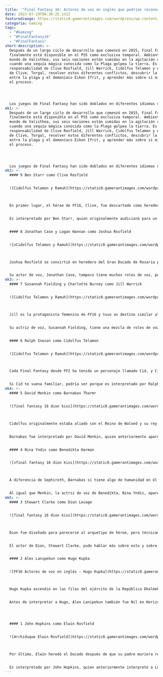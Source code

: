 ```yaml
---
title: '"Final Fantasy 16: Actores de voz en inglés que podrías reconocer"'
date: 2023-07-19T06:36:25.131Z
featuredimage: https://static0.gamerantimages.com/wordpress/wp-content/uploads/2023/07/final-fantasy-16-s-approach-to-typhon-is-weird.jpg?q=50&fit=contain&w=1140&h=&dpr=1.5
categoria: Gaming
tags:
  - "#Gaming"
  - "#FinalFantasy16"
  - "#FinalFantasu"
short-description: >-
  Después de un largo ciclo de desarrollo que comenzó en 2015, Final Fantasy 16
  finalmente está disponible en el PS5 como exclusiva temporal. Ambientado en el
  mundo de Valisthea, sus seis naciones están sumidas en la agitación civil
  cuando una sequía mágica conocida como la Plaga golpea la tierra. Es
  responsabilidad de Clive Rosfield, Jill Warrick, Cidolfus Telamon y el sabueso
  de Clive, Torgal, resolver estos diferentes conflictos, descubrir la conexión
  entre la plaga y el demoníaco Eikon Ifrit, y aprender más sobre sí mismos en
  el proceso.




  Los juegos de Final Fantasy han sido doblados en diferentes idiomas durante los últimos 20 años y han contado con una amplia gama de talento. Los fanáticos todavía se emocionan con el hecho de que Wakka en FF10 fue interpretado por John DiMaggio (Bender de Futurama), y Rikku es uno de los papeles más memorables de Tara Strong, junto con Bubbles de Las Chicas Superpoderosas y Harley Quinn. Pero también podrían reconocer a los actores de voz en inglés de Final Fantasy 16 de estas fuentes.
mk1: >-
  Después de un largo ciclo de desarrollo que comenzó en 2015, Final Fantasy 16
  finalmente está disponible en el PS5 como exclusiva temporal. Ambientado en el
  mundo de Valisthea, sus seis naciones están sumidas en la agitación civil
  cuando una sequía mágica conocida como la Plaga golpea la tierra. Es
  responsabilidad de Clive Rosfield, Jill Warrick, Cidolfus Telamon y el sabueso
  de Clive, Torgal, resolver estos diferentes conflictos, descubrir la conexión
  entre la plaga y el demoníaco Eikon Ifrit, y aprender más sobre sí mismos en
  el proceso.




  Los juegos de Final Fantasy han sido doblados en diferentes idiomas durante los últimos 20 años y han contado con una amplia gama de talento. Los fanáticos todavía se emocionan con el hecho de que Wakka en FF10 fue interpretado por John DiMaggio (Bender de Futurama), y Rikku es uno de los papeles más memorables de Tara Strong, junto con Bubbles de Las Chicas Superpoderosas y Harley Quinn. Pero también podrían reconocer a los actores de voz en inglés de Final Fantasy 16 de estas fuentes.
mk2: >-
  #### 9 Ben Starr como Clive Rosfield


  ![Cidolfus Telamon y Ramuh](https://static0.gamerantimages.com/wordpress/wp-content/uploads/2023/07/ff16-clive-best-accessories.jpg?q=50&fit=crop&w=1500&dpr=1.5 "Cidolfus Telamon y Ramuh")



  En primer lugar, el héroe de FF16, Clive, fue descartado como heredero del Gran Ducado de Rosaria porque carecía de la magia que su hermano menor Joshua tenía. Después de la muerte de su padre y Joshua, fue traicionado por su madre Anabella y esclavizado por el reino de Sanbreque. Escapa para unirse al grupo rebelde de Cidolfus y liberar a Jill Warrick, para así poder salvar a Valisthea de la Plaga.


  Es interpretado por Ben Starr, quien originalmente audicionó para un papel más pequeño hasta que los directores del doblaje quedaron lo suficientemente impresionados como para darle el papel principal. Starr no tiene muchos otros roles de actuación de voz más allá de Sharp, el mercenario pitiano en Arknights. Sin embargo, tiene bastantes roles de actuación en vivo, como en la serie de Netflix You y la comedia romántica no relacionada You & Me. Su papel más reconocido de actuación en vivo sería el Dr. Christopher Priestley en la serie de drama Jamestown.


  #### 8 Jonathan Case y Logan Hannan como Joshua Rosfield


  ![vCidolfus Telamon y Ramuh](https://static0.gamerantimages.com/wordpress/wp-content/uploads/2023/06/screenshot-2023-06-20-at-18-34-16-cropped.jpg?q=50&fit=crop&w=1500&dpr=1.5 "Cidolfus Telamon y Ramuh")



  Joshua Rosfield se convirtió en heredero del Gran Ducado de Rosaria por insistencia de su madre Anabella, ya que podía controlar el poder de su Eikon de Fuego, Fénix. Aunque no quería asumir el cargo, fue capaz de invocar a Fénix cuando Rosaria fue atacada y su padre fue asesinado frente a él. Aparentemente fue asesinado cuando Ifrit despertó y luchó contra él.


  Su actor de voz, Jonathan Case, tampoco tiene muchos roles de voz, pero tiene algunos roles de actuación en vivo. Aparece en la película postapocalíptica Undergods como Will y apareció en la serie de drama médico del Reino Unido Holby City. Su versión más joven fue interpretada por Logan Hannan, quien también interpretó a Hugo en los juegos de A Plague Tale y a Custard en Earwig y The Witch.
mk3: >-
  #### 7 Susannah Fielding y Charlotte Burney como Jill Warrick


  ![Cidolfus Telamon y Ramuh](https://static0.gamerantimages.com/wordpress/wp-content/uploads/2023/06/final-fantasy-16-does-jill-die-answered.jpg?q=50&fit=crop&w=1500&dpr=1.5 "Cidolfus Telamon y Ramuh")



  Jill es la protagonista femenina de FF16 y tuvo un destino similar al de Clive. Era la princesa de los Territorios del Norte hasta que fueron destruidos, y quedó en Rosaria como rehén político. Creció junto a Clive y Joshua hasta que Sanbreque atacó, momento en el cual se despertaron sus poderes como Dominante del Eikon de Hielo, Shiva. Después de eso, fue esclavizada por el Reino de Hierro hasta que huyó con Clive y Cidolfus.


  Su actriz de voz, Susannah Fielding, tiene una mezcla de roles de voz y actuación en vivo. Apareció en Life, un drama con el 5º Doctor Who Pete Davison, y en la serie de comedia This Time with Alan Partridge como Jennie Gresham. Vocalmente, fue Eschers en Necromunda: Hired Gun y Aurora en Dragon Quest Heroes. La versión más joven de Jill fue interpretada por Charlotte Burney, quien anteriormente fue Amicia en los juegos de A Plague Tale.


  #### 6 Ralph Ineson como Cidolfus Telamon


  ![Cidolfus Telamon y Ramuh](https://static0.gamerantimages.com/wordpress/wp-content/uploads/2023/06/cidolfus-telamon-1.jpg?q=50&fit=crop&w=1500&dpr=1.5 "Cidolfus Telamon y Ramuh")



  Cada Final Fantasy desde FF2 ha tenido un personaje llamado Cid, y Cidolfus Telamon es la adición de FF16 a la colección de "Cid". Es el Dominante del Eikon de Rayo, Ramuh, y el líder de un grupo rebelde que busca liberar a los usuarios de magia de la esclavitud. Lleva a Clive y Jill a unirse a su causa para salvar a Valisthea de la Plaga.


  Si Cid te suena familiar, podría ser porque es interpretado por Ralph Ineson. Anteriormente interpretó a Lorath en Diablo IV, Hunter en Dark Crystal: Age of Resistance y Charles Vane en Assassin's Creed 4: Black Flag. Además de sus apariciones en Star Wars: The Last Jedi, The Ballad of Buster Scruggs, Chernobyl y Guardians of the Galaxy.
mk4: >-
  #### 5 David Menkin como Barnabas Tharmr


  ![final fantasy 16 dion kiss](https://static0.gamerantimages.com/wordpress/wp-content/uploads/2023/07/barnabas-in-final-fantasy-16.jpg?q=50&fit=crop&w=1500&dpr=1.5 "final fantasy 16 dion kiss")



  Cidolfus originalmente estaba aliado con el Reino de Waloed y su rey Barnabas Thamr, hasta que tuvieron una "diferencia de visión". Específicamente, Barnabas, el Dominante del Eikon de Oscuridad, Odin, creció en un culto que adoraba a Ultima, la entidad gestalt de una civilización alienígena que había caído previamente ante la Plaga. En resumen, lo que Sephiroth es para Jenova, Barnabas lo es para Ultima.


  Barnabas fue interpretado por David Menkin, quien anteriormente apareció en FFXIV: Shadowbringers como Magnus, a quien Menkin acredita por ayudarlo a conseguir el papel. También interpretó a los Rangers y a Corroserum en Arknights, a Luke Skywalker en Lego Star Wars: The Skywalker Saga, a Dag en Assassin's Creed: Valhalla y, quizás lo más curioso de todo, a Jack y Porter en la serie CGI de Thomas and Friends.


  #### 4 Nina Yndis como Benedikta Harman


  ![vfinal fantasy 16 dion kiss](https://static0.gamerantimages.com/wordpress/wp-content/uploads/2023/07/final-fantasy-16-benedikta-primed.jpg?q=50&fit=crop&w=1500&dpr=1.5 "final fantasy 16 dion kiss")



  A diferencia de Sephiroth, Barnabas sí tiene algo de humanidad en él. Él fue quien acogió a Benedikta después de que él y Cid la salvaran de la esclavitud. Pero una vez que Cidolfus la dejó y a Waloed, se volvió en su contra, convirtiéndose en la líder de la unidad "inteligencia" de Waloed. Es un papel que se adapta a su personalidad clínica y controladora, y el hecho de ser la Dominante del Eikon del Viento, Garuda, la hace aún más formidable.


  Al igual que Menkin, la actriz de voz de Benedikta, Nina Yndis, apareció previamente en FF14: Shadowbringers como Uimet y no supo que el proyecto era un juego de Final Fantasy hasta casi el final de la grabación. Previamente interpretó a Edna en Bravely Default, a Birna en Assassin's Creed Valhalla, y apareció en vivo como Kavetka en la serie Peaky Blinders.
mk5: >-
  #### 3 Stewart Clarke como Dion Lesage


  ![final fantasy 16 dion kiss](https://static0.gamerantimages.com/wordpress/wp-content/uploads/2023/06/final-fantasy-16-dion-kiss.jpg?q=50&fit=crop&w=1500&dpr=1.5 "final fantasy 16 dion kiss")



  Dion fue diseñado para parecerse al arquetipo de héroe, pero técnicamente es un rival de Clive como el Príncipe Heredero de Sanbreque y el Dominante del Eikon de Luz, Bahamut. También es el Comandante Jefe de los soldados Dragón de Sanbreque, y el guerrero más fuerte y famoso de la nación. Es probable que su relación con Terence haya hecho que FF16 fuera prohibido en Arabia Saudita por representar un romance gay.


  El actor de Dion, Stewart Clarke, pudo hablar más sobre esto y sobre el personaje de Dion en general. Antes de FF16, Clarke fue la voz de Ethan Reed en Horizon: Forbidden West y Eygon en Valkyrie Elysium. Los espectadores también pueden encontrarlo en la serie de drama del Reino Unido The Moonstone y como Z22 en Doctor Who: The Monthly Adventures.


  #### 2 Alex Lanipekun como Hugo Kupka


  ![FF16 Actores de voz en inglés - Hugo Kupka](https://static0.gamerantimages.com/wordpress/wp-content/uploads/2023/07/ff16-english-vas-hugo-kupka-cropped.jpg?q=50&fit=crop&w=1500&dpr=1.5 "FF16 Actores de voz en inglés - Hugo Kupka")



  Hugo Kupka ascendió en las filas del ejército de la República Dhalmekiana hasta convertirse en su líder de facto, sirviendo como el Dominante del Eikon de Tierra, Titán. Aunque es una figura muy rica y poderosa en la República, le gusta participar frecuentemente en escaramuzas con los ejércitos enemigos. Lo que lo convierte en un desafío para los jugadores, ya que está aliado con Benedikta, Waloed y Ultima.


  Antes de interpretar a Hugo, Alex Lanipekun también fue Nil en Horizon: Zero Dawn y Forbidden West, así como Sokhaa Esof y Andraknor en Mass Effect: Andromeda. En acción en vivo, apareció como Tycho en Domina, Daniel Sands en The Rising, Hank Wonham en Homeland y Raafi Al-Qadar en Riviera.




  #### 1 John Hopkins como Elwin Rosfield


  ![Archiduque Elwin Rosfield](https://static0.gamerantimages.com/wordpress/wp-content/uploads/2023/06/screenshot-2023-06-20-at-19-09-12-cropped.jpg?q=50&fit=crop&w=1500&dpr=1.5 "Archiduque Elwin Rosfield")



  Por último, Elwin heredó el Ducado después de que su padre muriera repentinamente, a pesar de no poder invocar a Fénix como deberían hacerlo los Dominantes de Rosaria. Trató a sus hijos amablemente, incluido Clive, a pesar de ser desheredado. Pero es su muerte y la caída de Rosaria ante Sanbreque lo que lleva a sus hijos a sus aventuras.


  Es interpretado por John Hopkins, quien anteriormente interpretó a Lucas Grey, el amigo de la infancia del Agente 47 y compañero asesino en la trilogía HITMAN. Además de eso, fue Bard en Anthem, Hendrik en Dragon Quest XI, Maxwell Roth en Assassin's Creed: Syndicate y el jefe de los guardaparques Erik Ahlberg en la serie de Netflix Hilda.
---
```

